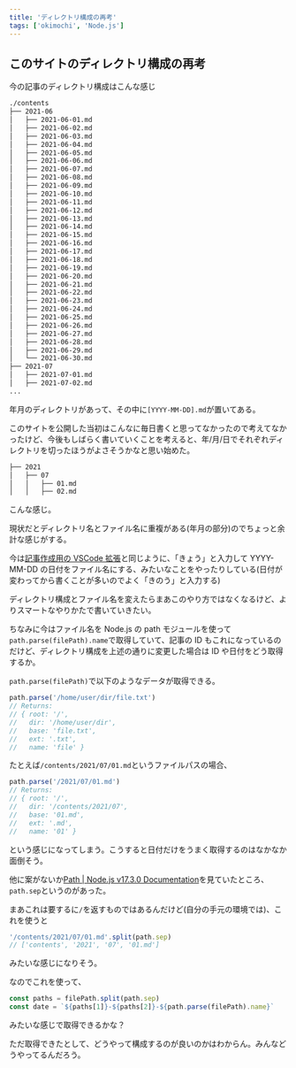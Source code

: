 ```yaml
---
title: 'ディレクトリ構成の再考'
tags: ['okimochi', 'Node.js']
---
```


## このサイトのディレクトリ構成の再考

今の記事のディレクトリ構成はこんな感じ

```bash
./contents
├── 2021-06
│   ├── 2021-06-01.md
│   ├── 2021-06-02.md
│   ├── 2021-06-03.md
│   ├── 2021-06-04.md
│   ├── 2021-06-05.md
│   ├── 2021-06-06.md
│   ├── 2021-06-07.md
│   ├── 2021-06-08.md
│   ├── 2021-06-09.md
│   ├── 2021-06-10.md
│   ├── 2021-06-11.md
│   ├── 2021-06-12.md
│   ├── 2021-06-13.md
│   ├── 2021-06-14.md
│   ├── 2021-06-15.md
│   ├── 2021-06-16.md
│   ├── 2021-06-17.md
│   ├── 2021-06-18.md
│   ├── 2021-06-19.md
│   ├── 2021-06-20.md
│   ├── 2021-06-21.md
│   ├── 2021-06-22.md
│   ├── 2021-06-23.md
│   ├── 2021-06-24.md
│   ├── 2021-06-25.md
│   ├── 2021-06-26.md
│   ├── 2021-06-27.md
│   ├── 2021-06-28.md
│   ├── 2021-06-29.md
│   └── 2021-06-30.md
├── 2021-07
│   ├── 2021-07-01.md
│   ├── 2021-07-02.md
...
```

年月のディレクトリがあって、その中に`[YYYY-MM-DD].md`が置いてある。

このサイトを公開した当初はこんなに毎日書くと思ってなかったので考えてなかったけど、今後もしばらく書いていくことを考えると、年/月/日でそれぞれディレクトリを切ったほうがよさそうかなと思い始めた。

```bash
├── 2021
│   ├── 07
│   │   ├── 01.md
│   │   ├── 02.md
```

こんな感じ。

現状だとディレクトリ名とファイル名に重複がある(年月の部分)のでちょっと余計な感じがする。

今は[記事作成用の VSCode 拡張](https://r7kamura.com/articles/2021-10-14-vscode-r7kamura-com-writer)と同じように、「きょう」と入力して YYYY-MM-DD の日付をファイル名にする、みたいなことをやったりしている(日付が変わってから書くことが多いのでよく「きのう」と入力する)

ディレクトリ構成とファイル名を変えたらまあこのやり方ではなくなるけど、よりスマートなやりかたで書いていきたい。

ちなみに今はファイル名を Node.js の path モジュールを使って`path.parse(filePath).name`で取得していて、記事の ID もこれになっているのだけど、ディレクトリ構成を上述の通りに変更した場合は ID や日付をどう取得するか。

`path.parse(filePath)`で以下のようなデータが取得できる。

```ts
path.parse('/home/user/dir/file.txt')
// Returns:
// { root: '/',
//   dir: '/home/user/dir',
//   base: 'file.txt',
//   ext: '.txt',
//   name: 'file' }
```

たとえば`/contents/2021/07/01.md`というファイルパスの場合、

```ts
path.parse('/2021/07/01.md')
// Returns:
// { root: '/',
//   dir: '/contents/2021/07',
//   base: '01.md',
//   ext: '.md',
//   name: '01' }
```

という感じになってしまう。こうすると日付だけをうまく取得するのはなかなか面倒そう。

他に案がないか[Path \| Node\.js v17\.3\.0 Documentation](https://nodejs.org/api/path.html)を見ていたところ、`path.sep`というのがあった。

まあこれは要するに`/`を返すものではあるんだけど(自分の手元の環境では)、これを使うと

```ts
'/contents/2021/07/01.md'.split(path.sep)
// ['contents', '2021', '07', '01.md']
```

みたいな感じになりそう。

なのでこれを使って、

```ts
const paths = filePath.split(path.sep)
const date = `${paths[1]}-${paths[2]}-${path.parse(filePath).name}`
```

みたいな感じで取得できるかな？

ただ取得できたとして、どうやって構成するのが良いのかはわからん。みんなどうやってるんだろう。
